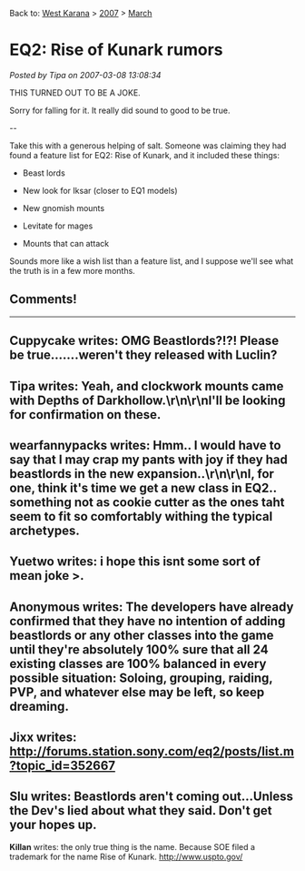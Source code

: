 Back to: [West Karana](/posts/westkarana.md) > [2007](/posts/2007/westkarana.md) > [March](./westkarana.md)
# EQ2: Rise of Kunark rumors

*Posted by Tipa on 2007-03-08 13:08:34*

THIS TURNED OUT TO BE A JOKE.

Sorry for falling for it. It really did sound to good to be true.

--

Take this with a generous helping of salt. Someone was claiming they had found a feature list for EQ2: Rise of Kunark, and it included these things:

 * Beast lords

 * New look for Iksar (closer to EQ1 models)

 * New gnomish mounts

 * Levitate for mages

 * Mounts that can attack



Sounds more like a wish list than a feature list, and I suppose we'll see what the truth is in a few more months.
## Comments!
---
**Cuppycake** writes: OMG Beastlords?!?! Please be true.......weren't they released with Luclin?
---
**Tipa** writes: Yeah, and clockwork mounts came with Depths of Darkhollow.\r\n\r\nI'll be looking for confirmation on these.
---
**wearfannypacks** writes: Hmm.. I would have to say that I may crap my pants with joy if they had beastlords in the new expansion..\r\n\r\nI, for one, think it's time we get a new class in EQ2.. something not as cookie cutter as the ones taht seem to fit so comfortably withing the typical archetypes.
---
**Yuetwo** writes: i hope this isnt some sort of mean joke &gt;.
---
**Anonymous** writes: The developers have already confirmed that they have no intention of adding beastlords or any other classes into the game until they're absolutely 100% sure that all 24 existing classes are 100% balanced in every possible situation: Soloing, grouping, raiding, PVP, and whatever else may be left, so keep dreaming.
---
**Jixx** writes: http://forums.station.sony.com/eq2/posts/list.m?topic_id=352667
---
**Slu** writes: Beastlords aren't coming out...Unless the Dev's lied about what they said. Don't get your hopes up.
---
**Killan** writes: the only true thing is the name. Because SOE filed a trademark for the name Rise of Kunark. http://www.uspto.gov/
